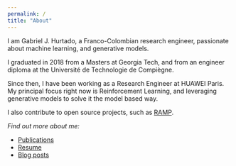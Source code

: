 ```yaml
---
permalink: /
title: "About"
---
```


I am Gabriel J. Hurtado, a Franco-Colombian research engineer, passionate about machine learning, and generative models.

I graduated in 2018 from a Masters at Georgia Tech, and from an engineer diploma at the Université de Technologie de Compiègne.

Since then, I have been working as a Research Engineer at HUAWEI Paris. My principal focus right now is Reinforcement Learning, and leveraging generative models to solve it the model based way.

I also contribute to open source projects, such as [RAMP](https://github.com/paris-saclay-cds/ramp-workflow).

*Find out more about me:*
 -  [Publications](https://gabriel-hurtado.github.io/publications/)
 - [Resume](https://gabriel-hurtado.github.io/assets/pdfs/resume.pdf)
 - [Blog posts](https://gabriel-hurtado.github.io/posts/)
	